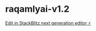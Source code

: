 # raqamlyai-v1.2

[Edit in StackBlitz next generation editor ⚡️](https://stackblitz.com/~/github.com/abdelhalimemara/raqamlyai-v1.2)